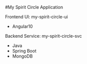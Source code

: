 #My Spirit Circle Application

Frontend UI: my-spirit-circle-ui
- Angular10

Backend Service: my-spirit-circle-svc
- Java
- Spring Boot
- MongoDB